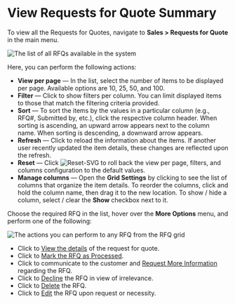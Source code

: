 <a id="user-guide-sales-requests-for-quote-summary"></a>

# View Requests for Quote Summary

<!-- begin -->

To view all the Requests for Quotes, navigate to **Sales > Requests for Quote** in the main menu.

![The list of all RFQs available in the system](user/img/sales/rfq/rfq_1.2.png)

Here, you can perform the following actions:

* **View per page** — In the list, select the number of items to be displayed per page. Available options are 10, 25, 50, and 100.
* **Filter** — Click <i class="fa fa-filter fa-lg" aria-hidden="true"></i> to show filters per column. You can limit displayed items to those that match the filtering criteria provided.
* **Sort** — To sort the items by the values in a particular column (e.g., RFQ#, Submitted by, etc.), click the respective column header. When sorting is ascending, an upward arrow appears next to the column name. When sorting is descending, a downward arrow appears.
* **Refresh** — Click <i class="fas fa-redo-alt" aria-hidden="true"></i> to reload the information about the items. If another user recently updated the item details, these changes are reflected upon the refresh.
* **Reset** — Click ![Reset-SVG](_themes/sphinx_rtd_theme/static/svg-icons/reset.svg) to roll back the view per page, filters, and columns configuration to the default values.
* **Manage columns** — Open the **Grid Settings** by clicking <i class="fa fa-cog fa-lg" aria-hidden="true"></i> to see the list of columns that organize the item details. To reorder the columns, click and hold the column name, then drag it to the new location. To show / hide a column, select / clear the **Show** checkbox next to it.

Choose the required RFQ in the list, hover over the <i class="fa fa-ellipsis-h fa-lg" aria-hidden="true"></i> **More Options** menu, and perform one of the following:

![The actions you can perform to any RFQ from the RFQ grid](user/img/sales/rfq/rfq_3.png)
* Click <i class="fa fa-eye fa-lg" aria-hidden="true"></i> to [View the details](rfq-details.md#user-guide-sales-requests-for-quote-details) of the request for quote.
* Click <i class="fa fa-archive fa-lg" aria-hidden="true"></i> to [Mark the RFQ as Processed](manage.md#user-guide-sales-requests-for-quote-steps-and-transitions-processed).
* Click <i class="far fa-question-circle" aria-hidden="true"></i> to communicate to the customer and [Request More Information](manage.md#user-guide-sales-requests-for-quote-steps-and-transitions-more-info) regarding the RFQ.
* Click <i class="fa fa-minus-square fa-lg" aria-hidden="true"></i> to [Decline](manage.md#user-guide-sales-requests-for-quote-steps-and-transitions-decline) the RFQ in view of irrelevance.
* Click <i class="fa fa-times" aria-hidden="true"></i> to [Delete](manage.md#user-guide-sales-requests-for-quote-steps-and-transitions-delete) the RFQ.
* Click <i class="fa fa-edit fa-lg" aria-hidden="true"></i> to [Edit](manage.md#user-guide-sales-requests-for-quote-edit) the RFQ upon request or necessity.

<!-- finish -->
<!-- fa-bars = fa-navicon -->
<!-- Ic Tiles is used as Set As Default in saved views, and as tiles in display layout options -->
<!-- IcPencil refers to Rename in Commerce and Inline Editing in CRM -->
<!-- Check mark in the square. -->
<!-- SortDesc is also used as drop-down arrow -->
<!-- A -->
<!-- B -->
<!-- C -->
<!-- D -->
<!-- E -->
<!-- F -->
<!-- G -->
<!-- H -->
<!-- I -->
<!-- L -->
<!-- M -->
<!-- P -->
<!-- R -->
<!-- S -->
<!-- T -->
<!-- U -->
<!-- Z -->
